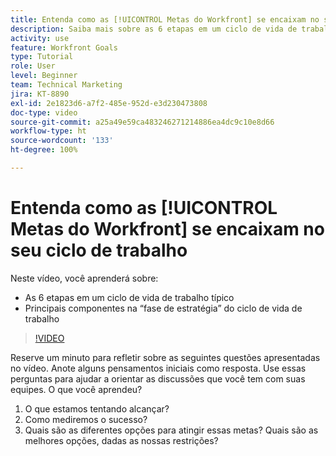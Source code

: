 ```yaml
---
title: Entenda como as [!UICONTROL Metas do Workfront] se encaixam no seu ciclo de trabalho
description: Saiba mais sobre as 6 etapas em um ciclo de vida de trabalho típico e os componentes principais na “fase de estratégia” nele.
activity: use
feature: Workfront Goals
type: Tutorial
role: User
level: Beginner
team: Technical Marketing
jira: KT-8890
exl-id: 2e1823d6-a7f2-485e-952d-e3d230473808
doc-type: video
source-git-commit: a25a49e59ca483246271214886ea4dc9c10e8d66
workflow-type: ht
source-wordcount: '133'
ht-degree: 100%

---
```


# Entenda como as [!UICONTROL Metas do Workfront] se encaixam no seu ciclo de trabalho

Neste vídeo, você aprenderá sobre:

* As 6 etapas em um ciclo de vida de trabalho típico
* Principais componentes na “fase de estratégia” do ciclo de vida de trabalho

>[!VIDEO](https://video.tv.adobe.com/v/335184/?quality=12&learn=on)

<!--
Your turn graphic
-->

Reserve um minuto para refletir sobre as seguintes questões apresentadas no vídeo. Anote alguns pensamentos iniciais como resposta. Use essas perguntas para ajudar a orientar as discussões que você tem com suas equipes. O que você aprendeu?

1. O que estamos tentando alcançar?
1. Como mediremos o sucesso?
1. Quais são as diferentes opções para atingir essas metas? Quais são as melhores opções, dadas as nossas restrições?
